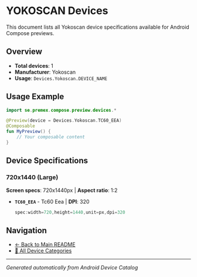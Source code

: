 # YOKOSCAN Devices

This document lists all Yokoscan device specifications available for Android Compose previews.

## Overview

- **Total devices**: 1
- **Manufacturer**: Yokoscan
- **Usage**: `Devices.Yokoscan.DEVICE_NAME`

## Usage Example

```kotlin
import se.premex.compose.preview.devices.*

@Preview(device = Devices.Yokoscan.TC60_EEA)
@Composable
fun MyPreview() {
    // Your composable content
}
```

## Device Specifications

### 720x1440 (Large)

**Screen specs**: 720x1440px | **Aspect ratio**: 1:2

- **`TC60_EEA`** - Tc60 Eea | **DPI**: 320
  ```kotlin
  spec:width=720,height=1440,unit=px,dpi=320
  ```

## Navigation

- [← Back to Main README](../../README.md)
- [📱 All Device Categories](../README.md)

---
*Generated automatically from Android Device Catalog*

